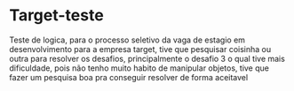 # Target-teste

Teste de logica, para o processo seletivo da vaga de estagio em desenvolvimento para a empresa target, tive que pesquisar coisinha ou outra para resolver os desafios,
principalmente o desafio 3 o qual tive mais dificuldade, pois não tenho muito habito de manipular objetos, tive que fazer um pesquisa boa pra conseguir resolver de forma aceitavel

